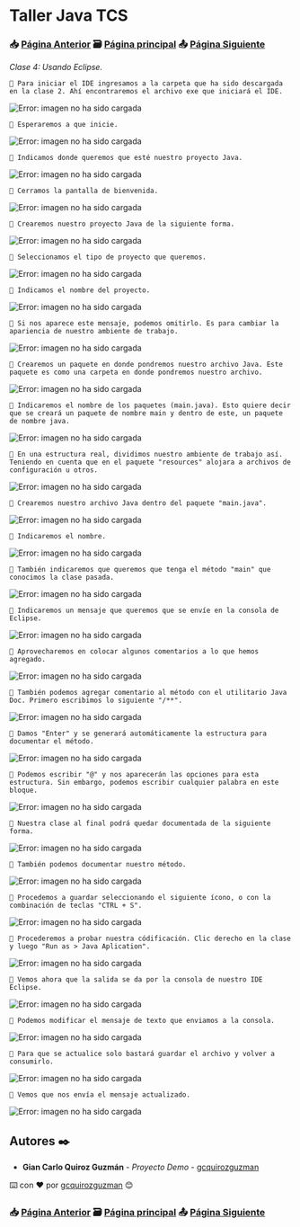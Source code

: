 # Taller Java TCS
### 📥 [Página Anterior](https://github.com/gcquirozguzman/java-tcs-202001/tree/HMAAA00001)          🗃️ [Página principal](https://github.com/gcquirozguzman/java-tcs-202001)          📤 [Página Siguiente](https://github.com/gcquirozguzman/java-tcs-202001/tree/HMAAA00001)

_Clase 4: Usando Eclipse._

```
📢 Para iniciar el IDE ingresamos a la carpeta que ha sido descargada en la clase 2. Ahí encontraremos el archivo exe que iniciará el IDE.
```

![Error: imagen no ha sido cargada](https://github.com/gcquirozguzman/java-tcs-202001/blob/Clase-04/imagenes/UEAAA00001_1.png)

```
📢 Esperaremos a que inicie.
```

![Error: imagen no ha sido cargada](https://github.com/gcquirozguzman/java-tcs-202001/blob/Clase-04/imagenes/UEAAA00001_2.png)

```
📢 Indicamos donde queremos que esté nuestro proyecto Java.
```

![Error: imagen no ha sido cargada](https://github.com/gcquirozguzman/java-tcs-202001/blob/Clase-04/imagenes/UEAAA00001_3.png)

```
📢 Cerramos la pantalla de bienvenida.
```

![Error: imagen no ha sido cargada](https://github.com/gcquirozguzman/java-tcs-202001/blob/Clase-04/imagenes/UEAAA00001_4.png)

```
📢 Crearemos nuestro proyecto Java de la siguiente forma.
```

![Error: imagen no ha sido cargada](https://github.com/gcquirozguzman/java-tcs-202001/blob/Clase-04/imagenes/UEAAA00001_5.png)

```
📢 Seleccionamos el tipo de proyecto que queremos.
```

![Error: imagen no ha sido cargada](https://github.com/gcquirozguzman/java-tcs-202001/blob/Clase-04/imagenes/UEAAA00001_6.png)

```
📢 Indicamos el nombre del proyecto.
```

![Error: imagen no ha sido cargada](https://github.com/gcquirozguzman/java-tcs-202001/blob/Clase-04/imagenes/UEAAA00001_7.png)

```
📢 Si nos aparece este mensaje, podemos omitirlo. Es para cambiar la apariencia de nuestro ambiente de trabajo.
```

![Error: imagen no ha sido cargada](https://github.com/gcquirozguzman/java-tcs-202001/blob/Clase-04/imagenes/UEAAA00001_8.png)

```
📢 Crearemos un paquete en donde pondremos nuestro archivo Java. Este paquete es como una carpeta en donde pondremos nuestro archivo.
```

![Error: imagen no ha sido cargada](https://github.com/gcquirozguzman/java-tcs-202001/blob/Clase-04/imagenes/UEAAA00001_9.png)

```
📢 Indicaremos el nombre de los paquetes (main.java). Esto quiere decir que se creará un paquete de nombre main y dentro de este, un paquete de nombre java.
```

![Error: imagen no ha sido cargada](https://github.com/gcquirozguzman/java-tcs-202001/blob/Clase-04/imagenes/UEAAA00001_10.png)

```
📢 En una estructura real, dividimos nuestro ambiente de trabajo así. Teniendo en cuenta que en el paquete "resources" alojara a archivos de configuración u otros.
```

![Error: imagen no ha sido cargada](https://github.com/gcquirozguzman/java-tcs-202001/blob/Clase-04/imagenes/UEAAA00001_11.png)

```
📢 Crearemos nuestro archivo Java dentro del paquete "main.java".
```

![Error: imagen no ha sido cargada](https://github.com/gcquirozguzman/java-tcs-202001/blob/Clase-04/imagenes/UEAAA00001_12.png)

```
📢 Indicaremos el nombre.
```

![Error: imagen no ha sido cargada](https://github.com/gcquirozguzman/java-tcs-202001/blob/Clase-04/imagenes/UEAAA00001_13.png)

```
📢 También indicaremos que queremos que tenga el método "main" que conocimos la clase pasada.
```

![Error: imagen no ha sido cargada](https://github.com/gcquirozguzman/java-tcs-202001/blob/Clase-04/imagenes/UEAAA00001_14.png)

```
📢 Indicaremos un mensaje que queremos que se envíe en la consola de Eclipse.
```

![Error: imagen no ha sido cargada](https://github.com/gcquirozguzman/java-tcs-202001/blob/Clase-04/imagenes/UEAAA00001_15.png)

```
📢 Aprovecharemos en colocar algunos comentarios a lo que hemos agregado.
```

![Error: imagen no ha sido cargada](https://github.com/gcquirozguzman/java-tcs-202001/blob/Clase-04/imagenes/UEAAA00001_16.png)

```
📢 También podemos agregar comentario al método con el utilitario Java Doc. Primero escribimos lo siguiente "/**".
```

![Error: imagen no ha sido cargada](https://github.com/gcquirozguzman/java-tcs-202001/blob/Clase-04/imagenes/UEAAA00001_17.png)

```
📢 Damos "Enter" y se generará automáticamente la estructura para documentar el método.
```

![Error: imagen no ha sido cargada](https://github.com/gcquirozguzman/java-tcs-202001/blob/Clase-04/imagenes/UEAAA00001_26.png)

```
📢 Podemos escribir "@" y nos aparecerán las opciones para esta estructura. Sin embargo, podemos escribir cualquier palabra en este bloque.
```

![Error: imagen no ha sido cargada](https://github.com/gcquirozguzman/java-tcs-202001/blob/Clase-04/imagenes/UEAAA00001_18.png)

```
📢 Nuestra clase al final podrá quedar documentada de la siguiente forma.
```

![Error: imagen no ha sido cargada](https://github.com/gcquirozguzman/java-tcs-202001/blob/Clase-04/imagenes/UEAAA00001_19.png)

```
📢 También podemos documentar nuestro método.
```

![Error: imagen no ha sido cargada](https://github.com/gcquirozguzman/java-tcs-202001/blob/Clase-04/imagenes/UEAAA00001_20.png)

```
📢 Procedemos a guardar seleccionando el siguiente ícono, o con la combinación de teclas "CTRL + S".
```

![Error: imagen no ha sido cargada](https://github.com/gcquirozguzman/java-tcs-202001/blob/Clase-04/imagenes/UEAAA00001_27.png)


```
📢 Procederemos a probar nuestra códificación. Clic derecho en la clase y luego "Run as > Java Aplication".
```

![Error: imagen no ha sido cargada](https://github.com/gcquirozguzman/java-tcs-202001/blob/Clase-04/imagenes/UEAAA00001_21.png)

```
📢 Vemos ahora que la salida se da por la consola de nuestro IDE Eclipse.
```

![Error: imagen no ha sido cargada](https://github.com/gcquirozguzman/java-tcs-202001/blob/Clase-04/imagenes/UEAAA00001_22.png)

```
📢 Podemos modificar el mensaje de texto que enviamos a la consola.
```

![Error: imagen no ha sido cargada](https://github.com/gcquirozguzman/java-tcs-202001/blob/Clase-04/imagenes/UEAAA00001_23.png)

```
📢 Para que se actualice solo bastará guardar el archivo y volver a consumirlo.
```

![Error: imagen no ha sido cargada](https://github.com/gcquirozguzman/java-tcs-202001/blob/Clase-04/imagenes/UEAAA00001_24.png)

```
📢 Vemos que nos envía el mensaje actualizado.
```

![Error: imagen no ha sido cargada](https://github.com/gcquirozguzman/java-tcs-202001/blob/Clase-04/imagenes/UEAAA00001_25.png)

## Autores ✒️

* **Gian Carlo Quiroz Guzmán** - *Proyecto Demo* - [gcquirozguzman](https://github.com/gcquirozguzman)

⌨️ con ❤️ por [gcquirozguzman](https://github.com/gcquirozguzman) 😊

### 📥 [Página Anterior](https://github.com/gcquirozguzman/java-tcs-202001/tree/HMAAA00001)          🗃️ [Página principal](https://github.com/gcquirozguzman/java-tcs-202001)          📤 [Página Siguiente](https://github.com/gcquirozguzman/java-tcs-202001/tree/HMAAA00001)
